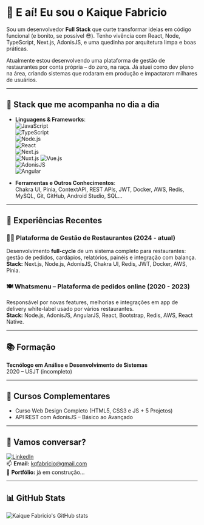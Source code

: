 # 👋 E aí! Eu sou o Kaique Fabricio

Sou um desenvolvedor **Full Stack** que curte transformar ideias em código funcional (e bonito, se possível 😎). Tenho vivência com React, Node, TypeScript, Next.js, AdonisJS, e uma quedinha por arquitetura limpa e boas práticas.

Atualmente estou desenvolvendo uma plataforma de gestão de restaurantes por conta própria – do zero, na raça. Já atuei como dev pleno na área, criando sistemas que rodaram em produção e impactaram milhares de usuários.

---

## 🚀 Stack que me acompanha no dia a dia

- **Linguagens & Frameworks**:  
  ![JavaScript](https://www.vectorlogo.zone/logos/javascript/javascript-ar21.svg)  
  ![TypeScript](https://www.vectorlogo.zone/logos/typescript/typescript-ar21.svg)  
  ![Node.js](https://www.vectorlogo.zone/logos/nodejs/nodejs-ar21.svg)  
  ![React](https://www.vectorlogo.zone/logos/reactjs/reactjs-ar21.svg)  
  ![Next.js](https://www.vectorlogo.zone/logos/nextjs/nextjs-ar21.svg)  
  ![Nuxt.js](https://www.vectorlogo.zone/logos/nuxtjs/nuxtjs-ar21.svg)
  ![Vue.js](https://www.vectorlogo.zone/logos/vuejs/vuejs-ar21.svg)  
  ![AdonisJS](https://www.vectorlogo.zone/logos/adonisjs/adonisjs-ar21.svg)  
  ![Angular](https://www.vectorlogo.zone/logos/angularjs/angularjs-ar21.svg)  

- **Ferramentas e Outros Conhecimentos**:  
  Chakra UI, Pinia, ContextAPI, REST APIs, JWT, Docker, AWS, Redis, MySQL, Git, GitHub, Android Studio, SQL...

---

## 💼 Experiências Recentes

### 🧑‍🍳 Plataforma de Gestão de Restaurantes (2024 - atual)
Desenvolvimento **full-cycle** de um sistema completo para restaurantes: gestão de pedidos, cardápios, relatórios, painéis e integração com balança.  
**Stack:** Next.js, Node.js, AdonisJS, Chakra UI, Redis, JWT, Docker, AWS, Pinia.

### 🍽️ Whatsmenu – Plataforma de pedidos online (2020 - 2023)
Responsável por novas features, melhorias e integrações em app de delivery white-label usado por vários restaurantes.  
**Stack:** Node.js, AdonisJS, AngularJS, React, Bootstrap, Redis, AWS, React Native.

---

## 📚 Formação

**Tecnólogo em Análise e Desenvolvimento de Sistemas**  
2020 – USJT (incompleto)

---

## 📘 Cursos Complementares

- Curso Web Design Completo (HTML5, CSS3 e JS + 5 Projetos)  
- API REST com AdonisJS – Básico ao Avançado

---

## 🤝 Vamos conversar?

[![LinkedIn](https://img.shields.io/badge/-LinkedIn-0A66C2?style=flat-square&logo=linkedin&logoColor=white)](https://www.linkedin.com/in/kaiquefabriciodev/)  
📫 **Email:** kqfabricio@gmail.com  
📂 **Portfólio:** já em construção...

---

## 📊 GitHub Stats

![Kaique Fabricio's GitHub stats](https://github-readme-stats.vercel.app/api?username=kaiquefabricio&show_icons=true&theme=tokyonight)
